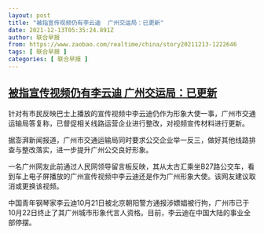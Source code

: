 ```yaml
---
layout: post
title: "被指宣传视频仍有李云迪  广州交运局：已更新"
date: 2021-12-13T05:35:24.891Z
author: 联合早报
from: https://www.zaobao.com/realtime/china/story20211213-1222646
tags: [ 联合早报 ]
categories: [ 联合早报 ]
---
```

<!--1639397580000-->
[被指宣传视频仍有李云迪  广州交运局：已更新](https://www.zaobao.com/realtime/china/story20211213-1222646)
------

<div>
<p>针对有市民反映巴士上播放的宣传视频中李云迪仍作为形象大使一事，广州市交通运输局答复称，已督促相关线路运营企业进行整改，对视频宣传材料进行更新。</p><p>据澎湃新闻报道，广州市交通运输局同时要求公交企业举一反三，做好其他线路排查与整改落实，进一步提升广州公交良好形象。</p><p>一名广州网友此前通过人民网领导留言板反映，其从太古汇乘坐B27路公交车，看到车上电子屏播放的广州宣传视频中李云迪还是作为广州形象大使。该网友建议取消或更换该视频。</p><section id="imu"><div id="dfp-ad-imu1">        </div></section><p>中国青年钢琴家李云迪10月21日被北京朝阳警方通报涉嫖娼被行拘，广州市已于10月22日终止了其广州城市形象代言人资格。目前，李云迪在中国大陆的事业全部停摆。</p><p>&nbsp;</p>      <div class="cx_paywall_placeholder" id="sph_cdp_40"></div>
</div>
